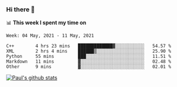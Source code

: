 ### Hi there 👋

📊 **This week I spent my time on**
<!--START_SECTION:waka-->
```text
Week: 04 May, 2021 - 11 May, 2021

C++        4 hrs 23 mins   █████████████▓░░░░░░░░░░░   54.57 % 
XML        2 hrs 4 mins    ██████▒░░░░░░░░░░░░░░░░░░   25.90 % 
Python     55 mins         ███░░░░░░░░░░░░░░░░░░░░░░   11.51 % 
Markdown   11 mins         ▓░░░░░░░░░░░░░░░░░░░░░░░░   02.48 % 
Other      9 mins          ▓░░░░░░░░░░░░░░░░░░░░░░░░   02.01 % 
```
<!--END_SECTION:waka-->


[![Paul's github stats](https://github-readme-stats.vercel.app/api?username=mickeyouyou&theme=dracula&show_icons=true)](https://github.com/anuraghazra/github-readme-stats)
